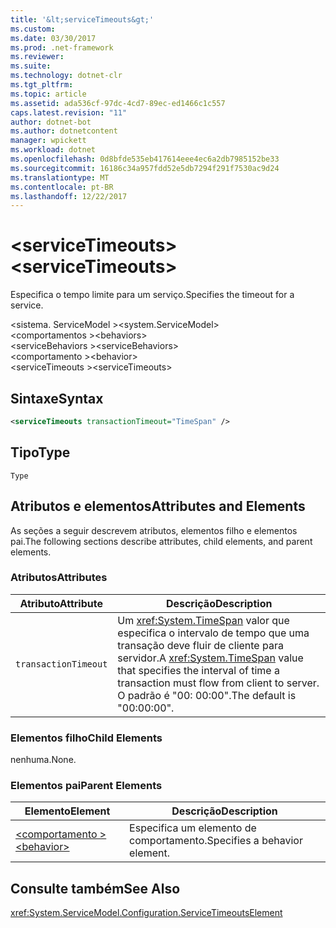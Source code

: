 ```yaml
---
title: '&lt;serviceTimeouts&gt;'
ms.custom: 
ms.date: 03/30/2017
ms.prod: .net-framework
ms.reviewer: 
ms.suite: 
ms.technology: dotnet-clr
ms.tgt_pltfrm: 
ms.topic: article
ms.assetid: ada536cf-97dc-4cd7-89ec-ed1466c1c557
caps.latest.revision: "11"
author: dotnet-bot
ms.author: dotnetcontent
manager: wpickett
ms.workload: dotnet
ms.openlocfilehash: 0d8bfde535eb417614eee4ec6a2db7985152be33
ms.sourcegitcommit: 16186c34a957fdd52e5db7294f291f7530ac9d24
ms.translationtype: MT
ms.contentlocale: pt-BR
ms.lasthandoff: 12/22/2017
---
```

# <a name="ltservicetimeoutsgt"></a><span data-ttu-id="c0be3-102">&lt;serviceTimeouts&gt;</span><span class="sxs-lookup"><span data-stu-id="c0be3-102">&lt;serviceTimeouts&gt;</span></span>
<span data-ttu-id="c0be3-103">Especifica o tempo limite para um serviço.</span><span class="sxs-lookup"><span data-stu-id="c0be3-103">Specifies the timeout for a service.</span></span>  
  
 <span data-ttu-id="c0be3-104">\<sistema. ServiceModel ></span><span class="sxs-lookup"><span data-stu-id="c0be3-104">\<system.ServiceModel></span></span>  
<span data-ttu-id="c0be3-105">\<comportamentos ></span><span class="sxs-lookup"><span data-stu-id="c0be3-105">\<behaviors></span></span>  
<span data-ttu-id="c0be3-106">\<serviceBehaviors ></span><span class="sxs-lookup"><span data-stu-id="c0be3-106">\<serviceBehaviors></span></span>  
<span data-ttu-id="c0be3-107">\<comportamento ></span><span class="sxs-lookup"><span data-stu-id="c0be3-107">\<behavior></span></span>  
<span data-ttu-id="c0be3-108">\<serviceTimeouts ></span><span class="sxs-lookup"><span data-stu-id="c0be3-108">\<serviceTimeouts></span></span>  
  
## <a name="syntax"></a><span data-ttu-id="c0be3-109">Sintaxe</span><span class="sxs-lookup"><span data-stu-id="c0be3-109">Syntax</span></span>  
  
```xml  
<serviceTimeouts transactionTimeout="TimeSpan" />  
```  
  
## <a name="type"></a><span data-ttu-id="c0be3-110">Tipo</span><span class="sxs-lookup"><span data-stu-id="c0be3-110">Type</span></span>  
 `Type`  
  
## <a name="attributes-and-elements"></a><span data-ttu-id="c0be3-111">Atributos e elementos</span><span class="sxs-lookup"><span data-stu-id="c0be3-111">Attributes and Elements</span></span>  
 <span data-ttu-id="c0be3-112">As seções a seguir descrevem atributos, elementos filho e elementos pai.</span><span class="sxs-lookup"><span data-stu-id="c0be3-112">The following sections describe attributes, child elements, and parent elements.</span></span>  
  
### <a name="attributes"></a><span data-ttu-id="c0be3-113">Atributos</span><span class="sxs-lookup"><span data-stu-id="c0be3-113">Attributes</span></span>  
  
|<span data-ttu-id="c0be3-114">Atributo</span><span class="sxs-lookup"><span data-stu-id="c0be3-114">Attribute</span></span>|<span data-ttu-id="c0be3-115">Descrição</span><span class="sxs-lookup"><span data-stu-id="c0be3-115">Description</span></span>|  
|---------------|-----------------|  
|`transactionTimeout`|<span data-ttu-id="c0be3-116">Um <xref:System.TimeSpan> valor que especifica o intervalo de tempo que uma transação deve fluir de cliente para servidor.</span><span class="sxs-lookup"><span data-stu-id="c0be3-116">A <xref:System.TimeSpan> value that specifies the interval of time a transaction must flow from client to server.</span></span> <span data-ttu-id="c0be3-117">O padrão é "00: 00:00".</span><span class="sxs-lookup"><span data-stu-id="c0be3-117">The default is "00:00:00".</span></span>|  
  
### <a name="child-elements"></a><span data-ttu-id="c0be3-118">Elementos filho</span><span class="sxs-lookup"><span data-stu-id="c0be3-118">Child Elements</span></span>  
 <span data-ttu-id="c0be3-119">nenhuma.</span><span class="sxs-lookup"><span data-stu-id="c0be3-119">None.</span></span>  
  
### <a name="parent-elements"></a><span data-ttu-id="c0be3-120">Elementos pai</span><span class="sxs-lookup"><span data-stu-id="c0be3-120">Parent Elements</span></span>  
  
|<span data-ttu-id="c0be3-121">Elemento</span><span class="sxs-lookup"><span data-stu-id="c0be3-121">Element</span></span>|<span data-ttu-id="c0be3-122">Descrição</span><span class="sxs-lookup"><span data-stu-id="c0be3-122">Description</span></span>|  
|-------------|-----------------|  
|[<span data-ttu-id="c0be3-123">\<comportamento ></span><span class="sxs-lookup"><span data-stu-id="c0be3-123">\<behavior></span></span>](../../../../../docs/framework/configure-apps/file-schema/wcf/behavior-of-endpointbehaviors.md)|<span data-ttu-id="c0be3-124">Especifica um elemento de comportamento.</span><span class="sxs-lookup"><span data-stu-id="c0be3-124">Specifies a behavior element.</span></span>|  
  
## <a name="see-also"></a><span data-ttu-id="c0be3-125">Consulte também</span><span class="sxs-lookup"><span data-stu-id="c0be3-125">See Also</span></span>  
 <xref:System.ServiceModel.Configuration.ServiceTimeoutsElement>
